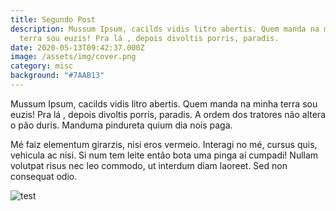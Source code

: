 ```yaml
---
title: Segundo Post
description: Mussum Ipsum, cacilds vidis litro abertis. Quem manda na minha
  terra sou euzis! Pra lá , depois divoltis porris, paradis.
date: 2020-05-13T09:42:37.000Z
image: /assets/img/cover.png
category: misc
background: "#7AAB13"
---
```

Mussum Ipsum, cacilds vidis litro abertis. Quem manda na minha terra sou euzis! Pra lá , depois divoltis porris, paradis. A ordem dos tratores não altera o pão duris. Manduma pindureta quium dia nois paga.

Mé faiz elementum girarzis, nisi eros vermeio. Interagi no mé, cursus quis, vehicula ac nisi. Si num tem leite então bota uma pinga aí cumpadi! Nullam volutpat risus nec leo commodo, ut interdum diam laoreet. Sed non consequat odio.



![test](/assets/img/volcano.jpg "test")